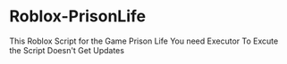 # Roblox-PrisonLife

This Roblox Script for the Game Prison Life
You need Executor To Excute the Script Doesn't Get Updates

